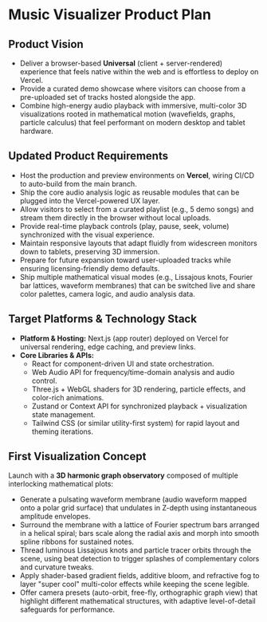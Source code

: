 # Music Visualizer Product Plan

## Product Vision
- Deliver a browser-based **Universal** (client + server-rendered) experience that feels native within the web and is effortless to deploy on Vercel.
- Provide a curated demo showcase where visitors can choose from a pre-uploaded set of tracks hosted alongside the app.
- Combine high-energy audio playback with immersive, multi-color 3D visualizations rooted in mathematical motion (wavefields, graphs, particle calculus) that feel performant on modern desktop and tablet hardware.

## Updated Product Requirements
- Host the production and preview environments on **Vercel**, wiring CI/CD to auto-build from the main branch.
- Ship the core audio analysis logic as reusable modules that can be plugged into the Vercel-powered UX layer.
- Allow visitors to select from a curated playlist (e.g., 5 demo songs) and stream them directly in the browser without local uploads.
- Provide real-time playback controls (play, pause, seek, volume) synchronized with the visual experience.
- Maintain responsive layouts that adapt fluidly from widescreen monitors down to tablets, preserving 3D immersion.
- Prepare for future expansion toward user-uploaded tracks while ensuring licensing-friendly demo defaults.
- Ship multiple mathematical visual modes (e.g., Lissajous knots, Fourier bar lattices, waveform membranes) that can be switched live and share color palettes, camera logic, and audio analysis data.

## Target Platforms & Technology Stack
- **Platform & Hosting:** Next.js (app router) deployed on Vercel for universal rendering, edge caching, and preview links.
- **Core Libraries & APIs:**
  - React for component-driven UI and state orchestration.
  - Web Audio API for frequency/time-domain analysis and audio control.
  - Three.js + WebGL shaders for 3D rendering, particle effects, and color-rich animations.
  - Zustand or Context API for synchronized playback + visualization state management.
  - Tailwind CSS (or similar utility-first system) for rapid layout and theming iterations.

## First Visualization Concept
Launch with a **3D harmonic graph observatory** composed of multiple interlocking mathematical plots:
- Generate a pulsating waveform membrane (audio waveform mapped onto a polar grid surface) that undulates in Z-depth using instantaneous amplitude envelopes.
- Surround the membrane with a lattice of Fourier spectrum bars arranged in a helical spiral; bars scale along the radial axis and morph into smooth spline ribbons for sustained notes.
- Thread luminous Lissajous knots and particle tracer orbits through the scene, using beat detection to trigger splashes of complementary colors and curvature tweaks.
- Apply shader-based gradient fields, additive bloom, and refractive fog to layer "super cool" multi-color effects while keeping the scene legible.
- Offer camera presets (auto-orbit, free-fly, orthographic graph view) that highlight different mathematical structures, with adaptive level-of-detail safeguards for performance.
